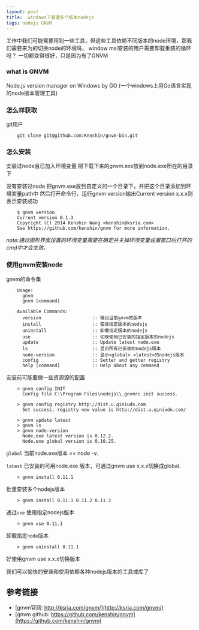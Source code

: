 ```yaml
---
layout: post
title:  windows下管理多个版本nodejs
tags: nodejs GNVM
---
```



工作中我们可能需要用到一些工具，但这些工具依赖不同版本的node环境，那我们需要来为的切换node的环境吗， window msi安装的用户需要卸载重装的循环吗？ 一切都变得很好，只是因为有了GNVM

### what is GNVM

Node.js version manager on Windows by GO (一个windows上用Go语言实现的node版本管理工具)


### 怎么样获取

git用户

```git
    git clone git@github.com:Kenshin/gnvm-bin.git
```


### 怎么安装

安装过node且已加入环境变量 把下载下来的gnvm.exe放到node.exe所在的目录下

没有安装过node 把gnvm.exe放到自定义的一个目录下，并把这个目录添加到环境变量path中
然后打开命令行，运行gnvm version输出Current version x.x.x则表示安装成功

```git
    $ gnvm version
    Current version 0.1.3
    Copyright (C) 2014 Kenshin Wang <kenshin@ksria.com>
    See https://github.com/kenshin/gnvm for more information.
```

*note:通过图形界面设置的环境变量需要在确定并关掉环境变量设置窗口后打开的cmd中才会生效。*


### 使用gnvm安装node

gnvm的命令集

```git
    Usage:
      gnvm
      gnvm [command]

    Available Commands:
      version                   :: 输出当前gnvm的版本
      install                   :: 安装指定版本的nodejs
      uninstall                 :: 卸载指定版本的nodejs
      use                       :: 切换使用已安装的指定版本的nodejs
      update                    :: Update latest node.exe
      ls                        :: 显示所有已安装的nodejs版本
      node-version              :: 显示<global> <latest>的nodejs版本
      config                    :: Setter and getter registry
      help [command]            :: Help about any command
```

安装前可能要做一些资源源的配置

```git
    > gnvm config INIT 
      Config file C:\Program Files\nodejs\\.gnvmrc init success.
```

```git
    > gnvm config registry http://dist.u.qiniudn.com
      Set success, registry new value is http://dist.u.qiniudn.com/
```

```git
    > gnvm update latest
    > gnvm ls
    > gnvm node-version
      Node.exe latest version is 0.12.2.
      Node.exe global version is 0.10.25.
```

`global` 当前node.exe版本 == node -v. 

`latest` 已安装的可用node.exe 版本，可通过gnvm use x.x.x切换成global.

```git
    > gnvm install 0.11.1 
```

批量安装多个nodejs版本

```git
    > gnvm install 0.11.1 0.11.2 0.11.3
```

通过`use` 使用指定nodejs版本

```git
    > gnvm use 0.11.1 
```

卸载指定`node`版本

```git
    > gnvm uninstall 0.11.1 
```


好使用gnvm use x.x.x切换版本

我们可以愉快的安装和使用依赖各种nodejs版本的工具或库了


## 参考链接

* [gnvm官网: http://ksria.com/gnvm/](http://ksria.com/gnvm/)
* [gnvm github: https://github.com/kenshin/gnvm](https://github.com/kenshin/gnvm)